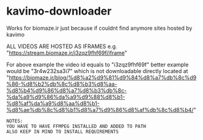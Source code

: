 ﻿# kavimo-downloader
Works for biomaze.ir just because if couldnt find anymore sites hosted by kavimo

ALL VIDEOS ARE HOSTED AS IFRAMES e.g. "https://stream.biomaze.ir/i3zqz9fhf69f/iframe"

For above example the video id equals to "i3zqz9fhf69f"
better example would be "3r4w232sa3i7" which is not downloadable directly 
located at "https://biomaze.ir/blog/%d8%a2%d9%81%d9%84%d8%a7%db%8c%d9%86-%d8%b2%db%8c%d8%b3%d8%aa-%d8%b4%d9%86%d8%a7%d8%b3%db%8c-%da%a9%d9%86%da%a9%d9%88%d8%b1-%d8%af%da%a9%d8%aa%d8%b1-%d8%ae%db%8c%d8%b1%d8%a7%d9%86%d8%af%db%8c%d8%b4/"

    NOTES:
    YOU HAVE TO HAVE FFMPEG INSTALLED AND ADDED TO PATH
    ALSO KEEP IN MIND TO INSTALL REQUIREMENTS

